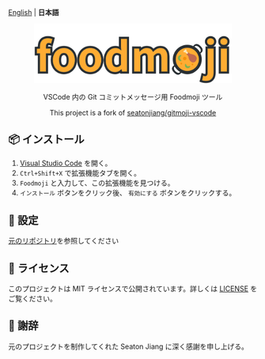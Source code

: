 [English](README.md) | **日本語**

<p align="center">
    <img src="assets/foodmoji.svg" width="400">
</p>

<p align="center">VSCode 内の Git コミットメッセージ用 Foodmoji ツール</p>

<p align="center">
    <span>This project is a fork of <a href="https://github.com/seatonjiang/gitmoji-vscode">seatonjiang/gitmoji-vscode</a></span>
</p>

## 📦 インストール

1. [Visual Studio Code](https://code.visualstudio.com/) を開く。
2. `Ctrl+Shift+X` で拡張機能タブを開く。
3. `Foodmoji` と入力して、この拡張機能を見つける。
4. `インストール` ボタンをクリック後、 `有効にする` ボタンをクリックする。

## 🔨 設定

[元のリポジトリ](https://github.com/seatonjiang/gitmoji-vscode/blob/main/README.ja.md#-%E8%A8%AD%E5%AE%9A)を参照してください

## 📃 ライセンス

このプロジェクトは MIT ライセンスで公開されています。詳しくは [LICENSE](https://github.com/seatonjiang/gitmoji-vscode/blob/main/LICENSE) をご覧ください。

## 🙌 謝辞

元のプロジェクトを制作してくれた Seaton Jiang に深く感謝を申し上げる。
